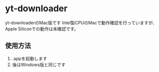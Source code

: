 # yt-downloader

yt-downloaderのMac版です
Intel製CPUのMacで動作確認を行っていますが、Apple Siliconでの動作は未確認です。

## 使用方法

1. .appを起動します
2. 後はWindows版と同じです
